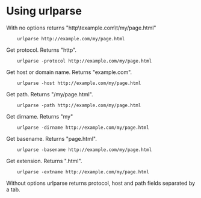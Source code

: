
# Using urlparse

With no options returns "http\texample.com\t/my/page.html"

```shell
    urlparse http://example.com/my/page.html
```

Get protocol. Returns "http".

```shell
    urlparse -protocol http://example.com/my/page.html
```

Get host or domain name.  Returns "example.com".

```shell
    urlparse -host http://example.com/my/page.html
```

Get path. Returns "/my/page.html".

```shell
    urlparse -path http://example.com/my/page.html
```

Get dirname. Returns "my"

```shell
    urlparse -dirname http://example.com/my/page.html
```

Get basename. Returns "page.html".

```shell
    urlparse -basename http://example.com/my/page.html
```

Get extension. Returns ".html".

```shell
    urlparse -extname http://example.com/my/page.html
```

Without options urlparse returns protocol, host and path
fields separated by a tab.

